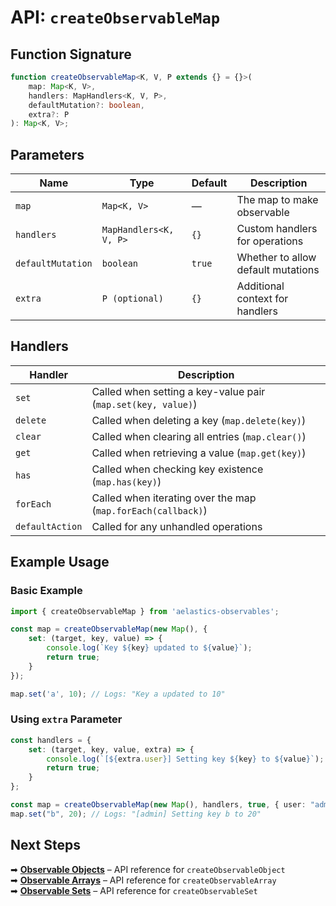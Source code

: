 # API: `createObservableMap`

## Function Signature

```typescript
function createObservableMap<K, V, P extends {} = {}>(
    map: Map<K, V>,
    handlers: MapHandlers<K, V, P>,
    defaultMutation?: boolean,
    extra?: P
): Map<K, V>;
```

## Parameters

| Name             | Type                     | Default | Description |
|-----------------|-------------------------|---------|-------------|
| `map`           | `Map<K, V>`               | —       | The map to make observable |
| `handlers`      | `MapHandlers<K, V, P>`    | `{}`    | Custom handlers for operations |
| `defaultMutation` | `boolean`              | `true`  | Whether to allow default mutations |
| `extra`         | `P (optional)`           | `{}`    | Additional context for handlers |

## Handlers

| Handler          | Description |
|-----------------|------------|
| `set`          | Called when setting a key-value pair (`map.set(key, value)`) |
| `delete`       | Called when deleting a key (`map.delete(key)`) |
| `clear`        | Called when clearing all entries (`map.clear()`) |
| `get`          | Called when retrieving a value (`map.get(key)`) |
| `has`          | Called when checking key existence (`map.has(key)`) |
| `forEach`      | Called when iterating over the map (`map.forEach(callback)`) |
| `defaultAction` | Called for any unhandled operations |

## Example Usage

### Basic Example

```typescript
import { createObservableMap } from 'aelastics-observables';

const map = createObservableMap(new Map(), {
    set: (target, key, value) => {
        console.log(`Key ${key} updated to ${value}`);
        return true;
    }
});

map.set('a', 10); // Logs: "Key a updated to 10"
```

### Using `extra` Parameter

```typescript
const handlers = {
    set: (target, key, value, extra) => {
        console.log(`[${extra.user}] Setting key ${key} to ${value}`);
        return true;
    }
};

const map = createObservableMap(new Map(), handlers, true, { user: "admin" });
map.set("b", 20); // Logs: "[admin] Setting key b to 20"
```

## Next Steps

➡ **[Observable Objects](./api-observable-object.md)** – API reference for `createObservableObject`  
➡ **[Observable Arrays](./api-observable-array.md)** – API reference for `createObservableArray`  
➡ **[Observable Sets](./api-observable-set.md)** – API reference for `createObservableSet`  
